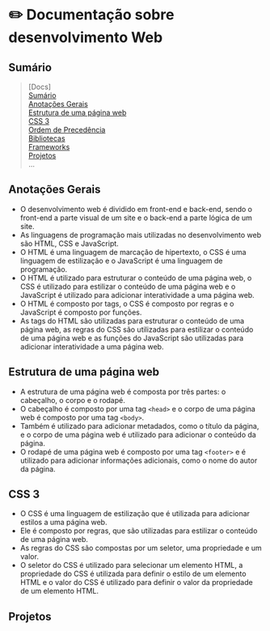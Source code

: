 # ✏️ Documentação sobre desenvolvimento Web <br />

## Sumário

>[Docs] <br/>
>[Sumário](#sumário)  <br/>
>[Anotações Gerais](#anotações-gerais)  <br/>
>[Estrutura de uma página web](#estrutura-de-uma-pagina-web)  <br/>
>[CSS 3](#CSS-3)  <br/>
>[Ordem de Precedência](#ordem-de-precedência)  <br/>
>[Bibliotecas](#bibliotecas)  <br/>
>[Frameworks](#frameworks)  <br/>
>[Projetos](#projetos) <br/>
    ... <br/>


## Anotações Gerais

- O desenvolvimento web é dividido em front-end e back-end, sendo o front-end a parte visual de um site e o back-end a parte lógica de um site. <br/>
- As linguagens de programação mais utilizadas no desenvolvimento web são HTML, CSS e JavaScript. <br/>
- O HTML é uma linguagem de marcação de hipertexto, o CSS é uma linguagem de estilização e o JavaScript é uma linguagem de programação. <br/>
- O HTML é utilizado para estruturar o conteúdo de uma página web, o CSS é utilizado para estilizar o conteúdo de uma página web e o JavaScript é utilizado para adicionar interatividade a uma página web. <br/>
- O HTML é composto por tags, o CSS é composto por regras e o JavaScript é composto por funções. <br/>
- As tags do HTML são utilizadas para estruturar o conteúdo de uma página web, as regras do CSS são utilizadas para estilizar o conteúdo de uma página web e as funções do JavaScript são utilizadas para adicionar interatividade a uma página web. <br/>



## Estrutura de uma página web

- A estrutura de uma página web é composta por três partes: o cabeçalho, o corpo e o rodapé. <br/>
- O cabeçalho é composto por uma tag ```<head>``` e o corpo de uma página web é composto por uma tag ```<body>```. <br/>
- Também é utilizado para adicionar metadados, como o título da página, e o corpo de uma página web é utilizado para adicionar o conteúdo da página. <br/>
- O rodapé de uma página web é composto por uma tag ```<footer>``` e é utilizado para adicionar informações adicionais, como o nome do autor da página. <br/>


## CSS 3

- O CSS é uma linguagem de estilização que é utilizada para adicionar estilos a uma página web. <br/>
- Ele é composto por regras, que são utilizadas para estilizar o conteúdo de uma página web. <br/>
- As regras do CSS são compostas por um seletor, uma propriedade e um valor. <br/>
- O seletor do CSS é utilizado para selecionar um elemento HTML, a propriedade do CSS é utilizada para definir o estilo de um elemento HTML e o valor do CSS é utilizado para definir o valor da propriedade de um elemento HTML. <br/>

## Projetos
